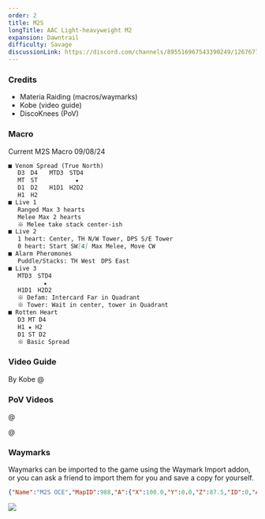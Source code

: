```yaml
---
order: 2
title: M2S
longTitle: AAC Light-heavyweight M2
expansion: Dawntrail
difficulty: Savage
discussionLink: https://discord.com/channels/895516967543390249/1267677717495681064
---
```

### Credits
- Materia Raiding (macros/waymarks)
- Kobe (video guide)
- DiscoKnees (PoV)

### Macro

Current M2S Macro 09/08/24
```markdown
■ Venom Spread (True North)
　 D3　D4　　MTD3　STD4
　 MT　ST　　　　    ★
　 D1　D2　　H1D1　H2D2
　 H1　H2
■ Live 1
　 Ranged Max 3 hearts
　 Melee Max 2 hearts
　 ※ Melee take stack center-ish
■ Live 2
　 1 heart: Center, TH N/W Tower, DPS S/E Tower
　 0 heart: Start SW[4] Max Melee, Move CW
■ Alarm Pheromones
　 Puddle/Stacks: TH West　DPS East
■ Live 3
　 MTD3　STD4
　 　　    ★
　 H1D1　H2D2
　 ※ Defam: Intercard Far in Quadrant
　 ※ Tower: Wait in center, tower in Quadrant
■ Rotten Heart
　 D3 MT D4
　 H1 ★ H2
　 D1 ST D2
　 ※ Basic Spread
```

### Video Guide
By Kobe
@[](https://youtu.be/dTlOIu3_NzY)

### PoV Videos
@[](https://youtu.be/QKAZHQhkn5M)

@[](https://youtu.be/jw9_zyYpQTY)

### Waymarks
Waymarks can be imported to the game using the Waymark Import addon, or you can ask a friend to import them for you and save a copy for yourself.

```json
{"Name":"M2S OCE","MapID":988,"A":{"X":100.0,"Y":0.0,"Z":87.5,"ID":0,"Active":true},"B":{"X":112.5,"Y":0.0,"Z":100.0,"ID":1,"Active":true},"C":{"X":100.0,"Y":0.0,"Z":112.5,"ID":2,"Active":true},"D":{"X":87.5,"Y":0.0,"Z":100.0,"ID":3,"Active":true},"One":{"X":91.5,"Y":0.0,"Z":91.5,"ID":4,"Active":true},"Two":{"X":108.5,"Y":0.0,"Z":91.5,"ID":5,"Active":true},"Three":{"X":108.5,"Y":0.0,"Z":108.5,"ID":6,"Active":true},"Four":{"X":91.5,"Y":0.0,"Z":108.5,"ID":7,"Active":true}}
```

![](/images/353871964-49249bc6-05b5-4a9a-a3fa-f4bf069fde80.webp)
